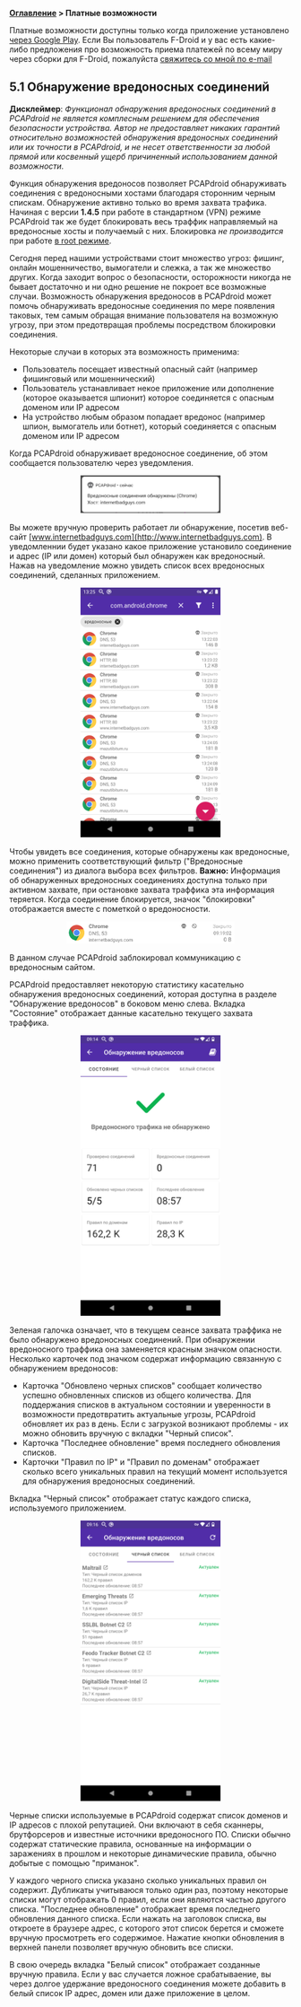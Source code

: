 **[Оглавление](index)	>	Платные возможности**

Платные возможности доступны только когда приложение установлено [через Google Play](https://play.google.com/store/apps/details?id=com.emanuelef.remote_capture). Если Вы пользователь F-Droid и у вас есть какие-либо предложения про возможность приема платежей по всему миру через сборки для F-Droid, пожалуйста [свяжитесь со мной по e-mail](mailto:black.silver@hotmail.it?subject=PCAPdroid)

## 5.1 Обнаружение вредоносных соединений

**Дисклеймер**: *Функционал обнаружения вредоносных соединений в PCAPdroid не является комплесным решением для обеспечения безопасности устройства. Автор не предоставляет никаких гарантий относительно возможностей обнаружения вредоносных соединений или их точности в PCAPdroid, и не несет ответственности за любой прямой или косвенный ущерб причиненный использованием данной возможности.*

Функция обнаружения вредоносов позволяет PCAPdroid обнаруживать соединения с вредоносными хостами благодаря сторонним черным спискам. Обнаружение активно только во время захвата трафика. Начиная с версии **1.4.5** при работе в стандартном (VPN) режиме PCAPdroid так же будет блокировать весь траффик направляемый на вредоносные хосты и получаемый с них. Блокировка *не производится* при работе [в root режиме](advanced_features#44-захват-траффика-с-правами-root).

Сегодня перед нашими устройствами стоит множество угроз: фишинг, онлайн мошенничество, вымогатели и слежка, а так же множество других. Когда заходит вопрос о безопасности, осторожности никогда не бывает достаточно и ни одно решение не покроет все возможные случаи. Возможность обнаружения вредоносов в PCAPdroid может помочь обнаруживать вредоносные соединения по мере появления таковых, тем самым обращая внимание пользователя на возможную угрозу, при этом предотвращая проблемы посредством блокировки соединения.

Некоторые случаи в которых эта возможность применима:

- Пользователь посещает известный опасный сайт (например фишинговый или мошеннический)
- Пользователь устанавливает некое приложение или дополнение (которое оказывается шпионит) которое соединяется с опасным доменом или IP адресом
- На устройство любым образом попадает вредонос (например шпион, вымогатель или ботнет), который соединяется с опасным доменом или IP адресом

Когда PCAPdroid обнаруживает вредоносное соединение, об этом сообщается пользователю через уведомления.

<p align="center">
<img src="images/malware-notification.png" width="250" />
</p>

Вы можете вручную проверить работает ли обнаружение, посетив веб-сайт [www.internetbadguys.com](http://www.internetbadguys.com). В уведомленнии будет указано какое приложение установило соединение и адрес (IP или домен) который был обнаружен как вредоносный. Нажав на уведомление можно увидеть список всех вредоносных соединений, сделанных приложением.

<p align="center">
<img src="images/malicious-connections.png" width="250" />
</p>

Чтобы увидеть все соединения, которые обнаружены как вредоносные, можно применить соответствующий фильтр ("Вредоносные соединения") из диалога выбора всех фильтров. **Важно:** Информация об обнаруженных вредоносных соединениях доступна только при активном захвате, при остановке захвата траффика эта информация теряется. Когда соединение блокируется, значок "блокировки" отображается вместе с пометкой о вредоносности.

<p align="center">
<img src="images/malware-blocked.png" width="300" />
</p>

В данном случае PCAPdroid заблокировал коммуникацию с вредоносным сайтом.

PCAPdroid предоставляет некоторую статистику касательно обнаружения вредоносных соединений, которая доступна в разделе "Обнаружение вредоносов" в боковом меню слева. Вкладка "Состояние" отображает данные касательно текущего захвата траффика.

<p align="center">
<img src="images/malware-detection-status.png" width="250" />
</p>

Зеленая галочка означает, что в текущем сеансе захвата траффика не было обнаружено вредоносных соединений. При обнаружении вредоносного траффика она заменяется красным значком опасности.
Несколько карточек под значком содержат информацию связанную с обнаружением вредоносов:

- Карточка "Обновлено черных списков" сообщает количество успешно обновленных списков из общего количества. Для поддержания списков в актуальном состоянии и уверенности в возможности предотвратить актуальные угрозы, PCAPdroid обновляет их раз в день. Если с загрузкой возникают проблемы - их можно обновить вручную с вкладки "Черный список".
- Карточка "Последнее обновление" время последнего обновления списков.
- Карточки "Правил по IP" и "Правил по доменам" отображает сколько всего уникальных правил на текущий момент используется для обнаружения вредоносных соединений.

Вкладка "Черный список" отображает статус каждого списка, используемого приложением.

<p align="center">
<img src="images/blacklists-status.png" width="250" />
</p>

Черные списки используемые в PCAPdroid содержат список доменов и IP адресов с плохой репутацией. Они включают в себя сканнеры, брутфорсеров и известные источники вредоносного ПО. Списки обычно содержат статические правила, основанные на информации о заражениях в прошлом и некоторые динамические правила, обычно добытые с помощью "приманок".

У каждого черного списка указано сколько уникальных правил он содержит. Дубликаты учитываюся только один раз, поэтому некоторые списки могут отображать 0 правил, если они являются частью другого списка. "Последнее обновление" отображает время последнего обновления данного списка. Если нажать на заголовок списка, вы откроете в браузере адрес, с которого этот список берется и сможете вручную просмотреть его содержимое. Нажатие кнопки обновления в верхней панели позволяет вручную обновить все списки.

В свою очередь вкладка "Белый список" отображает созданные вручную правила. Если у вас случается ложное срабатываение, вы через долгое удержание вредоносного соединения можете добавить в белый список IP адрес, домен или даже приложение в целом.
